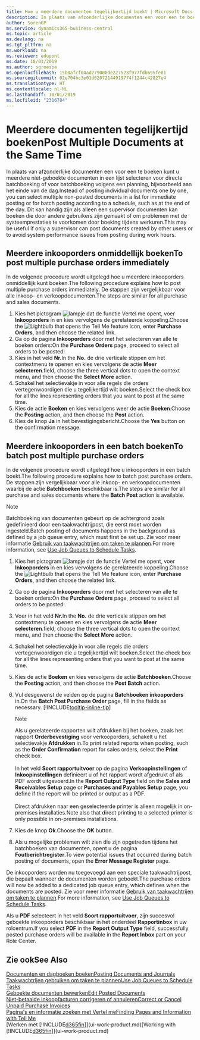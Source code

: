 ```yaml
---
title: Hoe u meerdere documenten tegelijkertijd boekt | Microsoft Docs
description: In plaats van afzonderlijke documenten een voor een te boeken kunt u meerdere niet-geboekte documenten in een lijst selecteren voor batchboeking, hetzij voor onmiddellijke boeking, hetzij gepland voor bijvoorbeeld het einde van de dag.
author: SorenGP
ms.service: dynamics365-business-central
ms.topic: article
ms.devlang: na
ms.tgt_pltfrm: na
ms.workload: na
ms.reviewer: edupont
ms.date: 10/01/2019
ms.author: sgroespe
ms.openlocfilehash: 15b0afcf04ad279000de227523f977fdb695fe01
ms.sourcegitcommit: 02e704bc3e01d62072144919774f1244c42827e4
ms.translationtype: HT
ms.contentlocale: nl-NL
ms.lasthandoff: 10/01/2019
ms.locfileid: "2316784"
---
```

# <a name="post-multiple-documents-at-the-same-time"></a><span data-ttu-id="8a323-103">Meerdere documenten tegelijkertijd boeken</span><span class="sxs-lookup"><span data-stu-id="8a323-103">Post Multiple Documents at the Same Time</span></span>
<span data-ttu-id="8a323-104">In plaats van afzonderlijke documenten een voor een te boeken kunt u meerdere niet-geboekte documenten in een lijst selecteren voor directe batchboeking of voor batchboeking volgens een planning, bijvoorbeeld aan het einde van de dag.</span><span class="sxs-lookup"><span data-stu-id="8a323-104">Instead of posting individual documents one by one, you can select multiple non-posted documents in a list for immediate posting or for batch posting according to a schedule, such as at the end of the day.</span></span> <span data-ttu-id="8a323-105">Dit kan handig zijn als alleen een supervisor documenten kan boeken die door andere gebruikers zijn gemaakt of om problemen met de systeemprestaties te voorkomen door boeking tijdens werkuren.</span><span class="sxs-lookup"><span data-stu-id="8a323-105">This may be useful if only a supervisor can post documents created by other users or to avoid system performance issues from posting during work hours.</span></span>

## <a name="to-post-multiple-purchase-orders-immediately"></a><span data-ttu-id="8a323-106">Meerdere inkooporders onmiddellijk boeken</span><span class="sxs-lookup"><span data-stu-id="8a323-106">To post multiple purchase orders immediately</span></span>
<span data-ttu-id="8a323-107">In de volgende procedure wordt uitgelegd hoe u meerdere inkooporders onmiddellijk kunt boeken.</span><span class="sxs-lookup"><span data-stu-id="8a323-107">The following procedure explains how to post multiple purchase orders immediately.</span></span> <span data-ttu-id="8a323-108">De stappen zijn vergelijkbaar voor alle inkoop- en verkoopdocumenten.</span><span class="sxs-lookup"><span data-stu-id="8a323-108">The steps are similar for all purchase and sales documents.</span></span>

1. <span data-ttu-id="8a323-109">Kies het pictogram ![lampje dat de functie Vertel me opent](media/ui-search/search_small.png "Vertel me wat u wilt doen"), voer **Inkooporders** in en kies vervolgens de gerelateerde koppeling.</span><span class="sxs-lookup"><span data-stu-id="8a323-109">Choose the ![Lightbulb that opens the Tell Me feature](media/ui-search/search_small.png "Tell me what you want to do") icon, enter **Purchase Orders**, and then choose the related link.</span></span>
2. <span data-ttu-id="8a323-110">Ga op de pagina **Inkooporders** door met het selecteren van alle te boeken orders:</span><span class="sxs-lookup"><span data-stu-id="8a323-110">On the **Purchase Orders** page, proceed to select all orders to be posted:</span></span>
3. <span data-ttu-id="8a323-111">Kies in het veld **Nr.**</span><span class="sxs-lookup"><span data-stu-id="8a323-111">In the **No.**</span></span> <span data-ttu-id="8a323-112">de drie verticale stippen om het contextmenu te openen en kies vervolgens de actie **Meer selecteren**.</span><span class="sxs-lookup"><span data-stu-id="8a323-112">field, choose the three vertical dots to open the context menu, and then choose the **Select More** action.</span></span>
4. <span data-ttu-id="8a323-113">Schakel het selectievakje in voor alle regels die orders vertegenwoordigen die u tegelijkertijd wilt boeken.</span><span class="sxs-lookup"><span data-stu-id="8a323-113">Select the check box for all the lines representing orders that you want to post at the same time.</span></span>
5. <span data-ttu-id="8a323-114">Kies de actie **Boeken** en kies vervolgens weer de actie **Boeken**.</span><span class="sxs-lookup"><span data-stu-id="8a323-114">Choose the **Posting** action, and then choose the **Post** action.</span></span>
6. <span data-ttu-id="8a323-115">Kies de knop **Ja** in het bevestigingsbericht.</span><span class="sxs-lookup"><span data-stu-id="8a323-115">Choose the **Yes** button on the confirmation message.</span></span>

## <a name="to-batch-post-multiple-purchase-orders"></a><span data-ttu-id="8a323-116">Meerdere inkooporders in een batch boeken</span><span class="sxs-lookup"><span data-stu-id="8a323-116">To batch post multiple purchase orders</span></span>
<span data-ttu-id="8a323-117">In de volgende procedure wordt uitgelegd hoe u inkooporders in een batch boekt.</span><span class="sxs-lookup"><span data-stu-id="8a323-117">The following procedure explains how to batch post purchase orders.</span></span> <span data-ttu-id="8a323-118">De stappen zijn vergelijkbaar voor alle inkoop- en verkoopdocumenten waarbij de actie **Batchboeken** beschikbaar is.</span><span class="sxs-lookup"><span data-stu-id="8a323-118">The steps are similar for all purchase and sales documents where the **Batch Post** action is available.</span></span>

> [!NOTE]
> <span data-ttu-id="8a323-119">Batchboeking van documenten gebeurt op de achtergrond zoals gedefinieerd door een taakwachtrijpost, die eerst moet worden ingesteld.</span><span class="sxs-lookup"><span data-stu-id="8a323-119">Batch posting of documents happens in the background as defined by a job queue entry, which must first be set up.</span></span> <span data-ttu-id="8a323-120">Zie voor meer informatie [Gebruik van taakwachtrijen om taken te plannen](admin-job-queues-schedule-tasks.md).</span><span class="sxs-lookup"><span data-stu-id="8a323-120">For more information, see [Use Job Queues to Schedule Tasks](admin-job-queues-schedule-tasks.md).</span></span>

1. <span data-ttu-id="8a323-121">Kies het pictogram ![lampje dat de functie Vertel me opent](media/ui-search/search_small.png "Vertel me wat u wilt doen"), voer **Inkooporders** in en kies vervolgens de gerelateerde koppeling.</span><span class="sxs-lookup"><span data-stu-id="8a323-121">Choose the ![Lightbulb that opens the Tell Me feature](media/ui-search/search_small.png "Tell me what you want to do") icon, enter **Purchase Orders**, and then choose the related link.</span></span>  
2. <span data-ttu-id="8a323-122">Ga op de pagina **Inkooporders** door met het selecteren van alle te boeken orders:</span><span class="sxs-lookup"><span data-stu-id="8a323-122">On the **Purchase Orders** page, proceed to select all orders to be posted:</span></span>
3. <span data-ttu-id="8a323-123">Voer in het veld **Nr.**</span><span class="sxs-lookup"><span data-stu-id="8a323-123">In the **No.**</span></span> <span data-ttu-id="8a323-124">de drie verticale stippen om het contextmenu te openen en kies vervolgens de actie **Meer selecteren**.</span><span class="sxs-lookup"><span data-stu-id="8a323-124">field, choose the three vertical dots to open the context menu, and then choose the **Select More** action.</span></span>
4. <span data-ttu-id="8a323-125">Schakel het selectievakje in voor alle regels die orders vertegenwoordigen die u tegelijkertijd wilt boeken.</span><span class="sxs-lookup"><span data-stu-id="8a323-125">Select the check box for all the lines representing orders that you want to post at the same time.</span></span>
5. <span data-ttu-id="8a323-126">Kies de actie **Boeken** en kies vervolgens de actie **Batchboeken**.</span><span class="sxs-lookup"><span data-stu-id="8a323-126">Choose the **Posting** action, and then choose the **Post Batch** action.</span></span>
6. <span data-ttu-id="8a323-127">Vul desgewenst de velden op de pagina **Batchboeken inkooporders** in.</span><span class="sxs-lookup"><span data-stu-id="8a323-127">On the **Batch Post Purchase Order** page, fill in the fields as necessary.</span></span> [!INCLUDE[tooltip-inline-tip](includes/tooltip-inline-tip_md.md)]

    > [!NOTE]
    > <span data-ttu-id="8a323-128">Als u gerelateerde rapporten wilt afdrukken bij het boeken, zoals het rapport **Orderbevestiging** voor verkooporders, schakelt u het selectievakje **Afdrukken** in.</span><span class="sxs-lookup"><span data-stu-id="8a323-128">To print related reports when posting, such as the **Order Confirmation** report for sales orders, select the **Print** check box.</span></span><br /><br /> <span data-ttu-id="8a323-129">In het veld **Soort rapportuitvoer** op de pagina **Verkoopinstellingen** of **Inkoopinstellingen** definieert u of het rapport wordt afgedrukt of als PDF wordt uitgevoerd.</span><span class="sxs-lookup"><span data-stu-id="8a323-129">In the **Report Output Type** field on the **Sales and Receivables Setup** page or **Purchases and Payables Setup** page, you define if the report will be printed or output as a PDF.</span></span><br /><br /> <span data-ttu-id="8a323-130">Direct afdrukken naar een geselecteerde printer is alleen mogelijk in on-premises installaties.</span><span class="sxs-lookup"><span data-stu-id="8a323-130">Note also that direct printing to a selected printer is only possible in on-premises installations.</span></span>

7. <span data-ttu-id="8a323-131">Kies de knop **Ok**.</span><span class="sxs-lookup"><span data-stu-id="8a323-131">Choose the **OK** button.</span></span>
8. <span data-ttu-id="8a323-132">Als u mogelijke problemen wilt zien die zijn opgetreden tijdens het batchboeken van documenten, opent u de pagina **Foutberichtregister**.</span><span class="sxs-lookup"><span data-stu-id="8a323-132">To view potential issues that occurred during batch posting of documents, open the **Error Message Register** page.</span></span>

<span data-ttu-id="8a323-133">De inkooporders worden nu toegevoegd aan een speciale taakwachtrijpost, die bepaalt wanneer de documenten worden geboekt.</span><span class="sxs-lookup"><span data-stu-id="8a323-133">The purchase orders will now be added to a dedicated job queue entry, which defines when the documents are posted.</span></span> <span data-ttu-id="8a323-134">Zie voor meer informatie [Gebruik van taakwachtrijen om taken te plannen](admin-job-queues-schedule-tasks.md).</span><span class="sxs-lookup"><span data-stu-id="8a323-134">For more information, see [Use Job Queues to Schedule Tasks](admin-job-queues-schedule-tasks.md).</span></span>

<span data-ttu-id="8a323-135">Als u **PDF** selecteert in het veld **Soort rapportuitvoer**, zijn succesvol geboekte inkooporders beschikbaar in het onderdeel **Rapportinbox** in uw rolcentrum.</span><span class="sxs-lookup"><span data-stu-id="8a323-135">If you select **PDF** in the **Report Output Type** field, successfully posted purchase orders will be available in the **Report Inbox** part on your Role Center.</span></span>

## <a name="see-also"></a><span data-ttu-id="8a323-136">Zie ook</span><span class="sxs-lookup"><span data-stu-id="8a323-136">See Also</span></span>
[<span data-ttu-id="8a323-137">Documenten en dagboeken boeken</span><span class="sxs-lookup"><span data-stu-id="8a323-137">Posting Documents and Journals</span></span>](ui-post-documents-journals.md)  
[<span data-ttu-id="8a323-138">Taakwachtrijen gebruiken om taken te plannen</span><span class="sxs-lookup"><span data-stu-id="8a323-138">Use Job Queues to Schedule Tasks</span></span>](admin-job-queues-schedule-tasks.md)  
[<span data-ttu-id="8a323-139">Geboekte documenten bewerken</span><span class="sxs-lookup"><span data-stu-id="8a323-139">Edit Posted Documents</span></span>](across-edit-posted-document.md)  
[<span data-ttu-id="8a323-140">Niet-betaalde inkoopfacturen corrigeren of annuleren</span><span class="sxs-lookup"><span data-stu-id="8a323-140">Correct or Cancel Unpaid Purchase Invoices</span></span>](purchasing-how-correct-cancel-unpaid-purchase-invoices.md)  
[<span data-ttu-id="8a323-141">Pagina's en informatie zoeken met Vertel me</span><span class="sxs-lookup"><span data-stu-id="8a323-141">Finding Pages and Information with Tell Me</span></span>](ui-search.md)  
<span data-ttu-id="8a323-142">[Werken met [!INCLUDE[d365fin](includes/d365fin_md.md)]](ui-work-product.md)</span><span class="sxs-lookup"><span data-stu-id="8a323-142">[Working with [!INCLUDE[d365fin](includes/d365fin_md.md)]](ui-work-product.md)</span></span>
